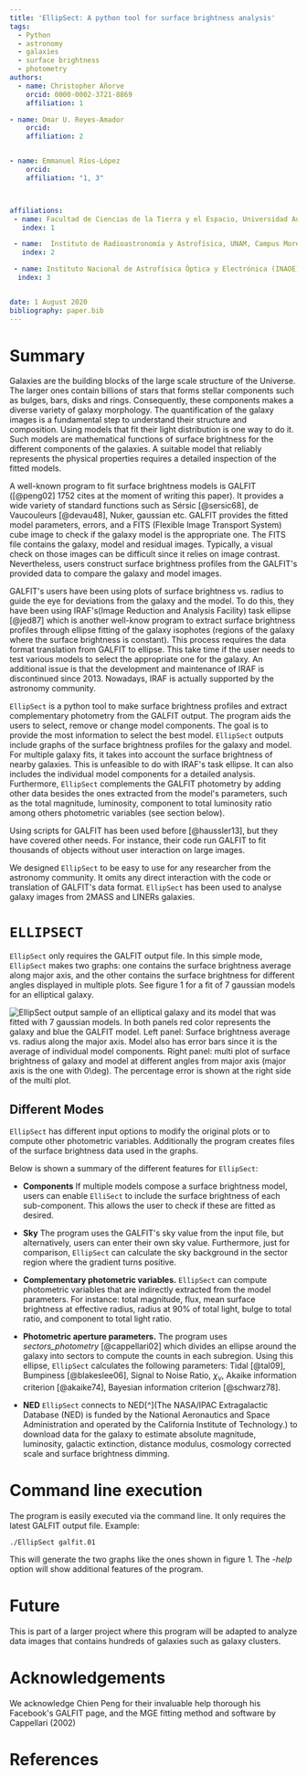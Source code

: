 ```yaml
---
title: 'EllipSect: A python tool for surface brightness analysis'
tags:
  - Python
  - astronomy
  - galaxies
  - surface brightness
  - photometry
authors:
  - name: Christopher Añorve
    orcid: 0000-0002-3721-8869
    affiliation: 1

- name: Omar U. Reyes-Amador
    orcid: 
    affiliation: 2


- name: Emmanuel Ríos-López
    orcid: 
    affiliation: "1, 3"



affiliations:
 - name: Facultad de Ciencias de la Tierra y el Espacio, Universidad Autónoma de Sinaloa, Blvd. de la Americas y Av. Universitarios S/N, Ciudad Universitaria, C.P. 80010 Culiacán, Sinaloa, México
   index: 1

 - name:  Instituto de Radioastronomía y Astrofísica, UNAM, Campus Morelia, AP 3-72, CP 58089, México
   index: 2

 - name: Instituto Nacional de Astrofísica Óptica y Electrónica (INAOE), Apartado Postal 51 y 216, 72000 Puebla, Mexico    
  index: 3


date: 1 August 2020
bibliography: paper.bib
---
```


# Summary

Galaxies are the building blocks of the large scale structure of the Universe. 
The larger ones contain billions of stars that forms stellar components such 
as bulges, bars, disks and rings. Consequently, these components makes a diverse variety of galaxy morphology. The quantification of the galaxy images is a fundamental step to understand their structure and composition. Using models that fit their light distribution is one way to do it. Such models are mathematical functions of surface brightness for the different components of the galaxies. A suitable model that reliably represents the physical properties requires a detailed inspection of the fitted models.

A well-known program to fit surface brightness models is GALFIT ([@peng02] 1752 cites at the moment of writing this paper). It provides a wide variety of standard functions such as Sérsic [@sersic68], de Vaucouleurs [@devau48], Nuker, gaussian etc. GALFIT provides the fitted model parameters, errors, and a FITS (Flexible Image Transport System) cube image to check if the galaxy model is the appropriate one.
The FITS file contains the galaxy, model and residual images. Typically, a visual check on those images can be difficult since it relies on image contrast. Nevertheless, users construct surface brightness profiles from the GALFIT's provided data to compare the galaxy and model images.

GALFIT's users have been using plots of surface brightness vs. radius to guide the eye for deviations from the galaxy and the model. To do this, they have been using IRAF's(Image Reduction and Analysis Facility) task ellipse [@jed87] which is another well-know program to extract surface brightness profiles through ellipse fitting of the galaxy isophotes (regions of the galaxy where the surface brightness is constant). This process requires the data format translation from GALFIT to ellipse. This take time if the user needs to test various models to select the appropriate one for the galaxy. An additional issue is that the development and maintenance of IRAF is discontinued since 2013. Nowadays, IRAF is actually supported by the astronomy community. 

``EllipSect`` is a python tool to make surface brightness profiles and extract complementary photometry from the GALFIT output. The program aids the users to select, remove or change model components. The goal is to provide the most information to select the best model. ``EllipSect`` outputs include graphs of the surface brightness profiles for the galaxy and model. For multiple galaxy fits, it takes into account the surface brightness of nearby galaxies. This is unfeasible to do with IRAF's task ellipse. It can also includes the individual model components for a detailed analysis. Furthermore, ``EllipSect`` complements the GALFIT photometry by adding other data besides the ones extracted from the model's parameters, such as the total magnitude, luminosity, component to total luminosity ratio among others photometric variables (see section below). 

Using scripts for GALFIT has been used before [@haussler13], but they have covered other needs. For instance, their code run GALFIT to fit thousands of objects without user interaction on large images.

We designed ``EllipSect`` to be easy to use for any researcher from the 
astronomy community. It omits any direct interaction with the code or translation of GALFIT's data format. ``EllipSect`` has been used to analyse galaxy images from 2MASS and LINERs galaxies.  


# ``ELLIPSECT``

``EllipSect`` only requires the GALFIT output file. In this simple mode, ``EllipSect`` makes two graphs: one contains the surface brightness average along major axis, and the other contains the surface brightness for different angles displayed in multiple plots. See figure 1 for a fit of 7 gaussian models for an elliptical galaxy.  

![EllipSect output sample of an elliptical galaxy and its model that was fitted with 7 gaussian models. In both panels red color represents the galaxy and blue the GALFIT model. Left panel: Surface brightness average vs. radius along the major axis. Model also has error bars since it is the average of individual model components. Right panel: multi plot of surface brightness of galaxy and model at different angles from major axis (major axis is the one with $0\deg$). The percentage error is shown at the right side of the multi plot. ](Fig1.png)


## Different Modes

``EllipSect`` has different input options to modify the original plots or 
to compute other photometric variables. Additionally the program creates 
files of the surface brightness data used in the graphs.

Below is shown a summary of the different features for ``EllipSect``:

- **Components** If multiple models compose a surface brightness model, users can enable ``ElliSect`` to include the surface brightness of each sub-component. This allows the user to check if these are fitted as desired.

- **Sky** The program uses the GALFIT's sky value from the input file, but alternatively, users can enter their own sky value. Furthermore, just for comparison, ``EllipSect`` can calculate the sky background in the sector region where the gradient turns positive. 

- **Complementary photometric variables.**  ``EllipSect`` can compute photometric variables that are indirectly extracted from the model parameters. For instance: total magnitude, flux, mean surface brightness at effective radius, radius at 90% of total light, bulge to total ratio, and component to total light ratio.
  
- **Photometric aperture parameters.** The program uses _sectors\_photometry_ [@cappellari02] which divides an ellipse around the galaxy into sectors to compute the counts in each subregion. Using this ellipse, ``EllipSect`` calculates the following parameters: Tidal [@tal09], Bumpiness [@blakeslee06], Signal to Noise Ratio, $\chi_{\nu}$, Akaike information criterion [@akaike74], Bayesian information criterion [@schwarz78].

- **NED** ``EllipSect`` connects to NED[^](The NASA/IPAC Extragalactic Database (NED) is funded by the National Aeronautics and Space Administration and operated by the California Institute of Technology.) to download data for the galaxy to estimate absolute magnitude, luminosity, galactic extinction, distance modulus, cosmology corrected scale and surface brightness dimming.  
 
 

# Command line execution

The program is easily executed via the command line. It only requires 
the latest GALFIT output file. Example: 

``` 
./EllipSect galfit.01
``` 

This will generate the two graphs like the ones shown in figure 1. The _-help_ option will show additional features of the program.

# Future

This is part of a larger project where this program will be adapted to analyze 
data images that contains hundreds of galaxies such as galaxy clusters. 

# Acknowledgements

We acknowledge Chien Peng for their invaluable help thorough his Facebook's GALFIT page, and the MGE fitting method and software by Cappellari (2002)

# References
